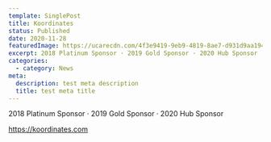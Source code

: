 ```yaml
---
template: SinglePost
title: Koordinates
status: Published
date: 2020-11-28
featuredImage: https://ucarecdn.com/4f3e9419-9eb9-4819-8ae7-d931d9aa194a/
excerpt: 2018 Platinum Sponsor · 2019 Gold Sponsor · 2020 Hub Sponsor
categories:
  - category: News
meta:
  description: test meta description
  title: test meta title
---
```

2018 Platinum Sponsor · 2019 Gold Sponsor · 2020 Hub Sponsor

https://koordinates.com
